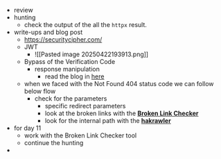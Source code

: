 - review
- hunting
	- check the output of the all the `httpx` result.
- write-ups and blog post
	- https://securitycipher.com/
	- JWT
		- ![[Pasted image 20250422193913.png]]
	- Bypass of the Verification Code
		- response manipulation
			- read the blog in [here](https://firdausmuhammadismail.medium.com/bypass-verification-code-in-reset-password-endpoint-91c2fa97e27b)
	- when we faced with the Not Found 404 status code we can follow below flow
		- check for the parameters
			- specific redirect parameters
			- look at the broken links with the [**Broken Link Checker**](https://github.com/stevenvachon/broken-link-checker)
			- look for the internal path with the [**hakrawler**](https://github.com/hakluke/hakrawler)
- for day 11
	- work with the Broken Link Checker tool
	- continue the hunting
- 